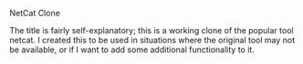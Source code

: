 NetCat Clone

The title is fairly self-explanatory; this is a working clone of the popular tool netcat. I created this to be used in situations where the original tool may not be available, or if I want to add some additional functionality to it.